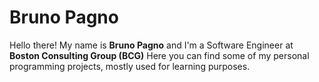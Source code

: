 # Bruno Pagno

Hello there! My name is **Bruno Pagno** and I'm a Software Engineer at **Boston Consulting Group (BCG)**
Here you can find some of my personal programming projects, mostly used for learning purposes.

